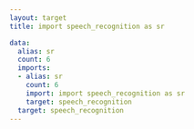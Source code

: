```yaml
---
layout: target
title: import speech_recognition as sr

data:
  alias: sr
  count: 6
  imports:
  - alias: sr
    count: 6
    import: import speech_recognition as sr
    target: speech_recognition
  target: speech_recognition
---
```

